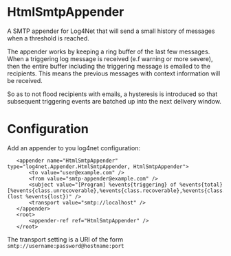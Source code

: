 # HtmlSmtpAppender

A SMTP appender for Log4Net that will send a small history of messages when a threshold is reached.

The appender works by keeping a ring buffer of the last few messages. When a triggering log
message is received (e.f warning or more severe), then the entire buffer including the triggering
message is emailed to the recipients. This means the previous messages with context information 
will be received.

So as to not flood recipients with emails, a hysteresis is introduced so that subsequent triggering
events are batched up into the next delivery window.  

# Configuration

Add an appender to you log4net configuration:

 ```
    <appender name="HtmlSmtpAppender" type="log4net.Appender.HtmlSmtpAppender, HtmlSmtpAppender">
        <to value="user@example.com" />
        <from value="smtp-appender@example.com" />
        <subject value="[Program] %events{triggering} of %events{total} [%events{class.unrecoverable},%events{class.recoverable},%events{class.information},%events{class.debug}] (lost %events{lost})" />
        <transport value="smtp://localhost" />
    </appender>
    <root>
        <appender-ref ref="HtmlSmtpAppender" />
    </root>

 ```
 
 The transport setting is a URI of the form `smtp://username:password@hostname:port`